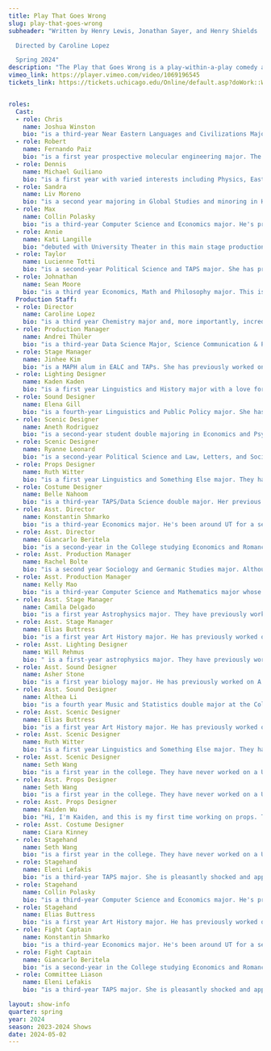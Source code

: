 ```yaml
---
title: Play That Goes Wrong
slug: play-that-goes-wrong
subheader: "Written by Henry Lewis, Jonathan Sayer, and Henry Shields

  Directed by Caroline Lopez

  Spring 2024"
description: "The Play that Goes Wrong is a play-within-a-play comedy about a well-meaning, but inept theater group attempting to put on the fictitious Murder at Haversham Manor. While the play has been rehearsed, the props and set are gorgeous and mostly functional, and the actors look wonderful, a mix of Murphy's Law, dropped lines, and pride result in a series of errors, culminating with the very stage falling apart around them. The Play that Goes Wrong is a testament to the love of theater and gives us perfectionists a chance to step back and laugh at ourselves."
vimeo_link: https://player.vimeo.com/video/1069196545
tickets_link: https://tickets.uchicago.edu/Online/default.asp?doWork::WScontent::loadArticle=Load&BOparam::WScontent::loadArticle::article_id=C5BD68D4-3AC0-4D1B-93FC-921FE6CB7085


roles:
  Cast:
  - role: Chris
    name: Joshua Winston
    bio: "is a third-year Near Eastern Languages and Civilizations Major. His previous UT shows include Trail to Oregon (Understudy - Men), Marian, or the True Tale of Robin Hood (Friar Tuck), The Laramie Project (Actor 4/Moises Kaufman), and Dead Fun Society (Ben). He is incredibly excited to be a part of this show and grateful to everyone involved in this process for making this show possible. His goes wrong moment is when he was forced to replace someone a full foot shorter than him halfway through a performance of High School Musical."
  - role: Robert
    name: Fernando Paiz
    bio: "is a first year prospective molecular engineering major. The Play That Goes Wrong is his University Theater debut! Some of his favorite roles from the past include: King Basilius in Head Over Heels, Richard Hannay in The 39 Steps, and Bill in Lobby Hero, all of which were under the Performing Arts department of Milton Academy. His 'goes wrong' moment stems all the way back to his sixth grade production of Wonka, in which, on opening night, the chocolate river prop, a long flowing brown silk, went missing. In a stalwart attempt to play off this miscue, Fernando tried to convince the rest of the oompa-loompas to 'become the river.' They did not, and alas, he was the lone loompa waving his arms in front of the stage."
  - role: Dennis
    name: Michael Guiliano
    bio: "is a first year with varied interests including Physics, East Asian Languages and Civilization, and Glee. Previous roles include Bill Austin from Mamma Mia! and Demetrius in a Midsummer Night's Dream. His 'goes wrong' moment is when he had to physically replace a fellow performer‘s wig in an middle school production of Bye Bye Birdie after it became airborne mid-scene."
  - role: Sandra
    name: Liv Moreno
    bio: "is a second year majoring in Global Studies and minoring in Health and Society. This is her first play at UChicago, but some of her favorite previous roles have been in Three Sisters (Natasha), Singin’ in the Rain (Dora Bailey), and Our Town (Emily u/s). She is so grateful to have worked on such a fun show with such a supportive group of people, and wants to thank Caroline for being a kind and patient director. Her personal best 'goes wrong' moment in theater was when she was an ASM for a show, and when she walked through the curtains to put a prop on stage, the curtain rod fell from the ceiling onto her head and concussed her! She hopes nothing like that will happen in this performance, and hopes you enjoy the show!"
  - role: Max
    name: Collin Polasky
    bio: "is a third-year Computer Science and Economics major. He's previously been a part of Queen of Spades (Hermann) and is super excited to be back on stage for his first full production at UChicago. He's had a blast putting this show together with this incredible cast and crew. Special shoutouts to Rory, Eleni, and Jon who encouraged him to actually audition despite his trademark indecisiveness. His goes wrong moment was in 8th grade when he not only missed going on stage but when he did appear he was wearing half of two separate costumes."
  - role: Annie
    name: Kati Langille
    bio: "debuted with University Theater in this main stage production. Her real-life 'goes wrong' moment was when she was a cow in a grade school show and coughed in the middle of her moo-sical number. Thankfully the cow’s sickness was canonical, and people thought the performance was spot on. Kati, however, sobbed."
  - role: Taylor
    name: Lucienne Totti
    bio: "is a second-year Political Science and TAPS major. She has previously worked on UT shows, Perfect Match (Jessie), and Strings Attached (Assistant Vocal Director). Before college that she was trained in Opera and Musical Theater for most of her adolescence. She was born and raised in Puerto Rico, and misses the island everyday. Outside of UT she likes to go on adventures downtown and greet every dog that approaches her. You can usually find her studying in the Logan Center, or occasionally in the basement of Phi Delt. My best 'goes wrong' moment in theater was when I played a nun in 'Sound of Music' for a high school performance. The set of in this case 'the chapel' ended up falling behind us as we sang the scene the last night of the show. No one was hurt but it became a hazard the rest of the show."
  - role: Johnathan
    name: Sean Moore
    bio: "is a third year Economics, Math and Philosophy major. This is his first full production with UT, but he has previously written and performed in Theater[24]. His 'goes wrong' moment was the crew accidentally blacking out the lights in the middle of a performance of Newsies. He would like to thank the cast and crew for all the hard work they've put into the show."
  Production Staff:
  - role: Director
    name: Caroline Lopez
    bio: "is a third year Chemistry major and, more importantly, incredibly grateful for all the hard work everyone in this company has put into turning the chaos in her brain into a full-fledged production. Like Chris, she is also making her directorial debut, though you may have seen her on stage in Dead Fun Society, Marian, Queen of Spades, or The Trail to Oregon! She would like to thank every single person who supported this production for making it a reality. There are over 30 people in this company: they are all incredible human beings and wonderfully, wonderfully talented artists who are capable of minor miracles. While she is certain The Murder at Haversham Manor will not go wrong (knock on wood), it has forced her to relive her own worst 'goes wrong' moment in which she snapped a prop knife on the stomach of Tony in West Side Story while stabbing him: he’s fine, they’re still really good friends, she swears, no need to check up on him!"
  - role: Production Manager
    name: Andrei Thüler
    bio: "is a third-year Data Science Major, Science Communication & Public Discourse Minor. His University Theater credits include Theater[24] Fall 2021 (Director), Workshops - Ah Wing (Lighting Designer), Workshops - Ah Wing (Videographer), Workshops - The Heirs (Videographer), Love's Labour's Lost (Videographer), Amazon's and Their Men (Videographer), The Heirs (Videographer), The Light (Videographer), Workshops - Fields of Asphodel (Videographer), Workshops - Chaos Theory (Videographer), Theater[24] Spring 2022 (Videographer), New Work Week - Pre-vaccine Post-Instagram (Videographer), Trail To Oregon (Videographer), King Lear (Videographer), Scientific Method (Video Editor), TAPS BA Projects - Yivdak (Videographer), TAPS BA Projects - Ah Wing (Videographer), Workshops - The Intruder (Videographer), Workshops - Perfect Match (Videographer), Marian Or The True Tale of Robin Hood (Videographer), Romeo and Juliet (Videographer), Theater[24] Winter 2023 (Videographer), Macbeth In Space (Videographer), The Laramie Project (Videographer), Workshops - Queen of Spades (Videographer), Workshops - Harlesden High Street (Videographer), Be More Chill (Production Manager), Be More Chill (Videographer), Twelfth Night (Videographer), Dead Fun Society (Videographer), Theater[24] Fall 2023(Videographer), Workshops - Cassandra (Videographer), Workshops - Strings Attached (Videographer), The Wolves (Videographer), The Taming of the Shrew (Videographer), Muscle Memory (Videographer), Workshops - Paper Wasters (Videographer), Workshops - The Song of Circles (Videographer), Falsettos (Videographer), Oedipus Designer Run (Videographer), Richard III (Videographer), Theater[24] Spring 2024 (Videographer), and Strings Attached (Videographer). He has filmed over 100 performances for UChicago's Theater And Performance Studies department. His goes wrong moment is when he realized he ran out of storage right before re-filming Trail To Oregon (long story), so he had to drive back to IHouse to grab more SD cards, only making it back 10 minutes before the opening number. In his free time, he enjoys coding and fighting the university bureaucracy. andreithuler.com"
  - role: Stage Manager
    name: Jinhee Kim
    bio: "is a MAPH alum in EALC and TAPs. She has previously worked on Muscle Memory (Assistant Stage Manager). She had many 'goes wrong moments' in her past productions, but one of the most notable ones happened during her first show ever in undergrad. She was the light board operator. An actor had one job: to walk across the stage at the end of the scene. For whatever reason, he decided to walk across the stage at the beginning of the scene. Other actors had to immediately jump to the end of the scene. She had to rapidly go through a couple of light changes (luckily there was no sound cues in this scene). More importantly, she had helped write a part of this scene and was very sad none of it got delivered. This was also the first time she heard her director (who was watching from the booths) swear. A year later for a different show, she also had the wonderful experience of programming light cues as SM/light designer while the house was open, finishing two minutes before show time (swearing in Korean the whole time. Her ASM/board operators were incredibly amused). She is very grateful to everyone in this wonderful production! (especially that she did not have to go near light or sound board)"
  - role: Lighting Designer
    name: Kaden Kaden
    bio: "is a first year Linguistics and History major with a love for kombucha and bogs. They've previously worked on String Attached, (Assistant Costume Designer & Assistant Lighting Designer), Muscle Memory (Lighting Designer), Winter Workshops (Costume Designer), and three quarters of Theater [24] (Lighting Designer)."
  - role: Sound Designer
    name: Elena Gill
    bio: "is a fourth-year Linguistics and Public Policy major. She has previously worked on Falsettos (Music Director/Rehearsal Pianist), Be More Chill (Co-Music Director/Rehearsal Pianist/Keyboard 1), Queen of Spades (Pianist/Rehearsal Pianist), Yivdak (Composer/Arranger/Music Director/Pianist), Trail to Oregon! (Piano 1/Rehearsal Pianist), and Love’s Labour’s Lost (Asst. Sound Designer). Her goes wrong moment is when, after never having a problem in rehearsal, she played the dramatic opening chord of Be More Chill in the wrong key on opening night."
  - role: Scenic Designer
    name: Aneth Rodriguez
    bio: "is a second-year student double majoring in Economics and Psychology. Prior work she has done is Dead Fun Society (Assistant Director) and various TAPS reading projects. A 'gone wrong' moment during DFS is when a light fixture unexpectedly fell from the ceiling of Cobb Cafe. Fortunately, nobody was harmed in this 'went wrong moment,' but it certainly added quite the twist to the production."
  - role: Scenic Designer
    name: Ryanne Leonard
    bio: "is a second-year Political Science and Law, Letters, and Society major. She has previously worked on Romeo and Juliet (Assistant Production Manager) and Taming of the Shrew (Scenic Designer)."
  - role: Props Designer
    name: Ruth Witter
    bio: "is a first year Linguistics and Something Else major. They have previously worked on Taming of the Shrew (Vincentio/Curtis/Rich Brian) and Richard III (Clarence/York/Derby). This is their first venture outside of the Dean's Men and they're finding the lack of 'methinks' disturbing."
  - role: Costume Designer
    name: Belle Nahoom
    bio: "is a third-year TAPS/Data Science double major. Her previous theatre credits at the University include The Heirs (ASM), Marian (ASM), The Intruder Workshop (Costume Designer), Scientific Method (Costume Designer), Macbeth in Space (Hair & Makeup), Queen of Spades Workshop (SM & PM), The Laramie Project (SM Collective), the B.A. Thesis, Yivdak (Jared), 12th Night (Hair & Makeup), Be More Chill (Costume Designer), The Wolves (Asst. Costume Designer), Falsettos (Costume Designer), Theatre24, as well as the upcoming spring production of Midsummer (Asst. Costume Designer). Additionally, she is artistic director of the Commedia Dell’Arte improv troupe on campus and a member of Medusa A Capella. She would like to thank her phenomenal assistant for all her help!"
  - role: Asst. Director
    name: Konstantin Shmarko
    bio: "is a third-year Economics major. He's been around UT for a second, working as Assistant Dramaturg on Be More Chill last spring quarter, as Production Manager on Marian, or the True Tale of Robin Hood in Autumn 2023, acting in The Heirs as Teagan all the way back in Winter 2022, not to mention several installments of T[24] and Staged Readings. When acting on the Heirs, he had the tremendous honor of derailing the entire production by getting Covid (the show was luckily re-railed after he got better), a fact that his fellow UT-ers don't hesitate to bring up every time understudy roles are discussed."
  - role: Asst. Director
    name: Giancarlo Beritela
    bio: "is a second-year in the College studying Economics and Romance Languages. His other UT credits include acting as Baptista (Taming of the Shrew), Chase von Meyer (Dead Fun Society), and Benvolio (Romeo & Juliet). This is also his first time directing! During a high school production of Clue, a fellow cast member whispered 'Coochie Man' to him quite loudly from backstage while he was onstage, unfortunately causing him to break and laugh much longer than is generally considered appropriate."
  - role: Asst. Production Manager
    name: Rachel Bolte
    bio: "is a second year Sociology and Germanic Studies major. Although this is her first production with UT, as a kid she played just about every role except baby Jesus in the church Christmas program her aunts annually direct. Her goes-wrong moment is the one year she agreed to operate the curtains for the aforementioned Christmas program and they did not open in a timely manner because she was dozing backstage."
  - role: Asst. Production Manager
    name: Kelly Mao
    bio: "is a third-year Computer Science and Mathematics major whose UT credits include Muscle Memory (Stage Manager), The Laramie Project (Calling Stage Manager), and The Heirs (Production Manager). Her entire life is a series of 'goes wrong' moments."
  - role: Asst. Stage Manager
    name: Camila Delgado
    bio: "is a first year Astrophysics major. They have previously worked on Richard III (Lighting Designer), Taming of the Shrew (Assistant Lighting Designer), and Theater[24]. Their most dramatic 'Goes Wrong' moment was when the ancient laptop running the lighting system crashed, deleting all of the light cues for a musical five minutes before the show began. They were able to reprogram the cues unnoticed during the first act, though! Unbeknownst to them, someone backstage had named the Scottish Play right before this exact moment..."
  - role: Asst. Stage Manager
    name: Elias Buttress
    bio: "is a first year Art History major. He has previously worked on Falsettos(Marvin) and Muscle Memory(Assistant Production Manager). He is glad to be joining this production alongside his many fellow Shoreyites."
  - role: Asst. Lighting Designer
    name: Will Rehmus
    bio: " is a first-year astrophysics major. They have previously worked on Weekend of Workshops: Cassandra (Lighting and Sound Designer), Muscle Memory (Asst. Lighting Designer), Falsettos (ASM), and Strings Attached (Co-Sound Designer)."
  - role: Asst. Sound Designer
    name: Asher Stone
    bio: "is a first year biology major. He has previously worked on A Midsummer Night's Dream (House Manager). He's also had many acting roles in productions including A Chorus Line (Al), Mamma Mia (Eddie), Into the Woods (Rapunzel's Prince) and Pippin (Pippin). He's having a lovely time working behind the scenes for a change."
  - role: Asst. Sound Designer
    name: Althea Li
    bio: "is a fourth year Music and Statistics double major at the College. In UT, she has previously worked on Strings Attached (Conductor, Co-Music Director), Falsettos (Choreographer), the Strings Attached Workshop (Co-Composer, Choreographer), and Be More Chill (Choreographer), but you may have also seen her dance for UCDancers and UBallet. A Play That Went Wrong for Althea is when she dropped her conducting baton during a number of Strings Attached when the spotlight was on her."
  - role: Asst. Scenic Designer
    name: Elias Buttress
    bio: "is a first year Art History major. He has previously worked on Falsettos(Marvin) and Muscle Memory(Assistant Production Manager). He is glad to be joining this production alongside his many fellow Shoreyites."
  - role: Asst. Scenic Designer
    name: Ruth Witter
    bio: "is a first year Linguistics and Something Else major. They have previously worked on Taming of the Shrew (Vincentio/Curtis/Rich Brian) and Richard III (Clarence/York/Derby). This is their first venture outside of the Dean's Men and they're finding the lack of 'methinks' disturbing."
  - role: Asst. Scenic Designer
    name: Seth Wang
    bio: "is a first year in the college. They have never worked on a UT show before. They look forward to pushing the flat over. Their 'Goes Wrong' moment was realizing that a pole specifically designed to only support the weight of a piece of fabric was, in fact, meant to support the weight of a man."
  - role: Asst. Props Designer
    name: Seth Wang
    bio: "is a first year in the college. They have never worked on a UT show before. They look forward to pushing the flat over. Their 'Goes Wrong' moment was realizing that a pole specifically designed to only support the weight of a piece of fabric was, in fact, meant to support the weight of a man."
  - role: Asst. Props Designer
    name: Kaiden Wu
    bio: "Hi, I'm Kaiden, and this is my first time working on props. Turns out I'm pretty bad at making brooms though, I can't quite get the formula down. If anyone has any tips on how to not make them break apart on their own please let me know."
  - role: Asst. Costume Designer
    name: Ciara Kinney
  - role: Stagehand
    name: Seth Wang
    bio: "is a first year in the college. They have never worked on a UT show before. They look forward to pushing the flat over. Their 'Goes Wrong' moment was realizing that a pole specifically designed to only support the weight of a piece of fabric was, in fact, meant to support the weight of a man."
  - role: Stagehand
    name: Eleni Lefakis 
    bio: "is a third-year TAPS major. She is pleasantly shocked and appalled that a show that is literally designed to crash and burn never once managed to be a pain in her ass! Eleni’s real-world goes wrong moment is when she accidentally got violently high on cold medicine right before her debut as Maria in West Side Story and threw Tony halfway across the stage when he tried to hug her."
  - role: Stagehand
    name: Collin Polasky
    bio: "is a third-year Computer Science and Economics major. He's previously been a part of Queen of Spades (Hermann) and is super excited to be back on stage for his first full production at UChicago. He's had a blast putting this show together with this incredible cast and crew. Special shoutouts to Rory, Eleni and Jon who encouraged him to actually audition despite his trademark indecisiveness. His goes wrong moment was in 8th grade when he not only missed going on stage but when he did appear he was wearing half of two separate costumes."
  - role: Stagehand
    name: Elias Buttress
    bio: "is a first year Art History major. He has previously worked on Falsettos(Marvin) and Muscle Memory(Assistant Production Manager). He is glad to be joining this production alongside his many fellow Shoreyites."
  - role: Fight Captain
    name: Konstantin Shmarko 
    bio: "is a third-year Economics major. He's been around UT for a second, working as Assistant Dramaturg on Be More Chill last spring quarter, as Production Manager on Marian, or the True Tale of Robin Hood in Autumn 2023, acting in The Heirs as Teagan all the way back in Winter 2022, not to mention several installments of T[24] and Staged Readings. When acting on the Heirs, he had the tremendous honor of derailing the entire production by getting Covid (the show was luckily re-railed after he got better), a fact that his fellow UT-ers don't hesitate to bring up every time understudy roles are discussed."
  - role: Fight Captain
    name: Giancarlo Beritela
    bio: "is a second-year in the College studying Economics and Romance Languages. His other UT credits include acting as Baptista (Taming of the Shrew), Chase von Meyer (Dead Fun Society), and Benvolio (Romeo & Juliet). This is also his first time directing! During a high school production of Clue, a fellow cast member whispered 'Coochie Man' to him quite loudly from backstage while he was onstage, unfortunately causing him to break and laugh much longer than is generally considered appropriate."
  - role: Committee Liason
    name: Eleni Lefakis 
    bio: "is a third-year TAPS major. She is pleasantly shocked and appalled that a show that is literally designed to crash and burn never once managed to be a pain in her ass! Eleni’s real-world goes wrong moment is when she accidentally got violently high on cold medicine right before her debut as Maria in West Side Story and threw Tony halfway across the stage when he tried to hug her."

layout: show-info
quarter: spring
year: 2024
season: 2023-2024 Shows
date: 2024-05-02
---
```

